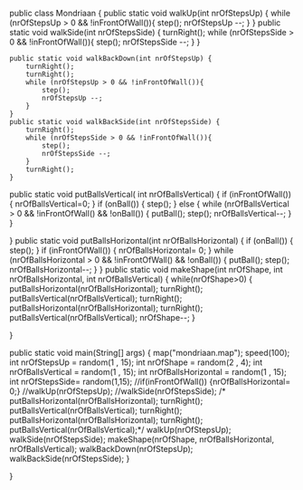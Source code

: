 public class Mondriaan {
  public static void walkUp(int nrOfStepsUp) {
   while (nrOfStepsUp > 0 && !inFrontOfWall()){
       step();
       nrOfStepsUp --;
   }
  }
  public static void walkSide(int nrOfStepsSide) {
      turnRight();
      while (nrOfStepsSide > 0 && !inFrontOfWall()){
          step();
          nrOfStepsSide --;
      }
  }

    public static void walkBackDown(int nrOfStepsUp) {
        turnRight();
        turnRight();
        while (nrOfStepsUp > 0 && !inFrontOfWall()){
            step();
            nrOfStepsUp --;
        }
    }
    public static void walkBackSide(int nrOfStepsSide) {
        turnRight();
        while (nrOfStepsSide > 0 && !inFrontOfWall()){
            step();
            nrOfStepsSide --;
        }
        turnRight();
    }

  public static void putBallsVertical( int nrOfBallsVertical) {
      if (inFrontOfWall()) {
          nrOfBallsVertical=0;
      }
      if (onBall()) {
          step();
      }
      else {
          while (nrOfBallsVertical > 0 && !inFrontOfWall() && !onBall()) {
              putBall();
              step();
              nrOfBallsVertical--;
          }
      }

  }
  public static void putBallsHorizontal(int nrOfBallsHorizontal) {
      if (onBall()) {
          step();
      }
      if (inFrontOfWall()) {
          nrOfBallsHorizontal= 0;
      }
      while (nrOfBallsHorizontal > 0 && !inFrontOfWall() && !onBall()) {
          putBall();
          step();
          nrOfBallsHorizontal--;
      }
  }
  public static void makeShape(int nrOfShape, int nrOfBallsHorizontal, int nrOfBallsVertical) {
      while(nrOfShape>0) {
          putBallsHorizontal(nrOfBallsHorizontal);
          turnRight();
          putBallsVertical(nrOfBallsVertical);
          turnRight();
          putBallsHorizontal(nrOfBallsHorizontal);
          turnRight();
          putBallsVertical(nrOfBallsVertical);
          nrOfShape--;
      }


  }


  public static void main(String[] args) {
    map("mondriaan.map");
    speed(100);
    int nrOfStepsUp = random(1 , 15);
    int nrOfShape = random(2 , 4);
    int nrOfBallsVertical = random(1 , 15);
    int nrOfBallsHorizontal = random(1 , 15);
    int nrOfStepsSide= random(1,15);
    //if(inFrontOfWall()) {nrOfBallsHorizontal= 0;}
    //walkUp(nrOfStepsUp);
  //walkSide(nrOfStepsSide);
   /* putBallsHorizontal(nrOfBallsHorizontal);
    turnRight();
    putBallsVertical(nrOfBallsVertical);
    turnRight();
    putBallsHorizontal(nrOfBallsHorizontal);
    turnRight();
    putBallsVertical(nrOfBallsVertical);*/
walkUp(nrOfStepsUp);
walkSide(nrOfStepsSide);
    makeShape(nrOfShape, nrOfBallsHorizontal, nrOfBallsVertical);
    walkBackDown(nrOfStepsUp);
    walkBackSide(nrOfStepsSide);
  }

}
